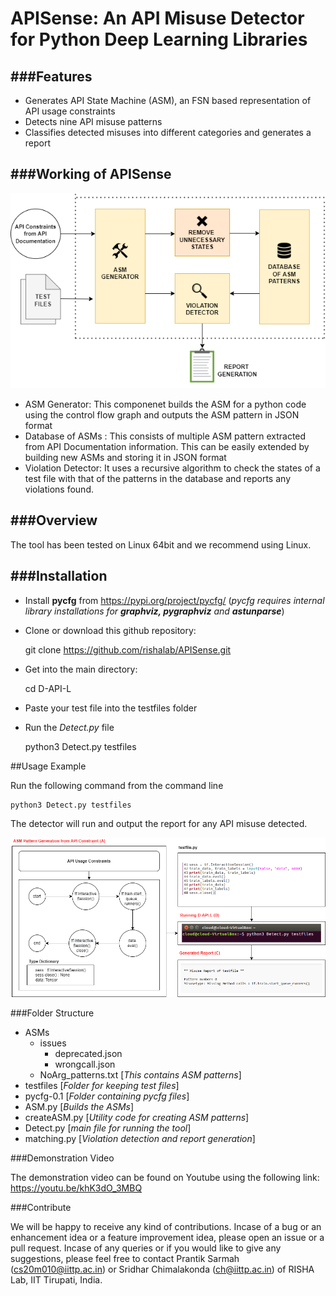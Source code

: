 # APISense: An API Misuse Detector for Python Deep Learning Libraries

###Features
----
- Generates API State Machine (ASM), an FSN based representation of API usage constraints
- Detects nine API misuse patterns
- Classifies detected misuses into different categories and generates a report

###Working of APISense
----
![](architecture.png)

- ASM Generator: This componenet builds the ASM for a python code using the control flow graph and outputs the ASM pattern in JSON format
- Database of ASMs : This consists of multiple ASM pattern extracted from API Documentation information. This can be easily extended by building new ASMs and storing it in JSON format
- Violation Detector: It uses a recursive algorithm to check the states of a test file with that of the patterns in the database and reports any violations found.

###Overview
----
The tool has been tested on Linux 64bit and we recommend using Linux.

###Installation
----
- Install **pycfg** from https://pypi.org/project/pycfg/ (*pycfg requires internal library installations for **graphviz, pygraphviz** and **astunparse***)

- Clone or download this github repository:



    git clone https://github.com/rishalab/APISense.git



- Get into the main directory:
 
 

    cd D-API-L

- Paste your test file into the testfiles folder
- Run the *Detect.py* file



    python3 Detect.py testfiles

##Usage Example

Run the following command from the command line



    python3 Detect.py testfiles


The detector will run and output the report for any API misuse detected.

![](steps.png)

###Folder Structure

+ ASMs
	+ issues
		+ deprecated.json
		+ wrongcall.json
	+ NoArg_patterns.txt [*This contains ASM patterns*]
+ testfiles [*Folder for keeping test files*]
+ pycfg-0.1 [*Folder containing pycfg files*]
+ ASM.py [*Builds the ASMs*]
+ createASM.py [*Utility code for creating ASM patterns*]
+ Detect.py [*main file for running the tool*]
+ matching.py [*Violation detection and report generation*]

###Demonstration Video

The demonstration video can be found on Youtube using the following link: https://youtu.be/khK3dO_3MBQ

###Contribute

We will be happy to receive any kind of contributions. Incase of a bug or an enhancement idea or a feature improvement idea, please open an issue or a pull request. Incase of any queries or if you would like to give any suggestions, please feel free to contact Prantik Sarmah (cs20m010@iittp.ac.in) or Sridhar Chimalakonda (ch@iittp.ac.in) of RISHA Lab, IIT Tirupati, India.
